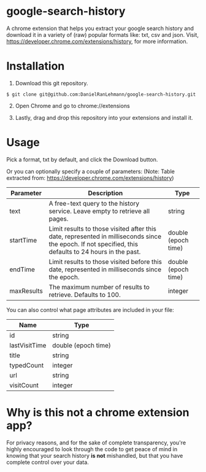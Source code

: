 # google-search-history
A chrome extension that helps you extract your google search history and download it in a variety of (raw) popular formats like: txt, csv and json. Visit, https://developer.chrome.com/extensions/history, for more information.

Installation
================

1) Download this git repository.
````
$ git clone git@github.com:DanielRanLehmann/google-search-history.git
````
2) Open Chrome and go to chrome://extensions

3) Lastly, drag and drop this repository into your extensions and install it.

Usage
===============
Pick a format, txt by default, and click the Download button.

Or you can optionally specify a couple of parameters: 
(Note: Table extracted from: https://developer.chrome.com/extensions/history)

| Parameter | Description | Type |
| --- | --- | --- |
| text | A free-text query to the history service. Leave empty to retrieve all pages. | string |
| startTime | Limit results to those visited after this date, represented in milliseconds since the epoch. If not specified, this defaults to 24 hours in the past. | double (epoch time) |
| endTime | Limit results to those visited before this date, represented in milliseconds since the epoch. | double (epoch time) |
| maxResults | The maximum number of results to retrieve. Defaults to 100. | integer |

You can also control what page attributes are included in your file:

| Name | Type |
| --- | --- |
| id | string |
| lastVisitTime | double (epoch time) |
| title | string |
| typedCount | integer |
| url | string |
| visitCount | integer |

Why is this not a chrome extension app?
===============
For privacy reasons, and for the sake of complete transparency, you're highly encouraged to look through the code to get peace of mind in knowing that your search history **is not** mishandled, but that you have complete control over your data.

